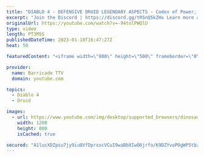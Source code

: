 ```yaml
---
title: "DIABLO 4 - DEFENSIVE DRUID LEGENDARY ASPECTS - Codex of Power, Diablo IV"
excerpt: "Join the Discord | https://discord.gg/tR5nQ5kZHx Learn more about the specific Defensive Legendary Aspects you can apply to ..."
originalUrl: https://youtube.com/watch?v=-94tolPWQlU
type: video
length: PT3M5S
publishedDateTime: 2023-01-10T16:47:27Z
heat: 50

featuredContent: "<iframe width=\"800\" height=\"500\" frameborder=\"0\" src=\"https://www.youtube.com/embed/-94tolPWQlU\" allow=\"accelerometer; autoplay; encrypted-media; gyroscope; picture-in-picture\" allowfullscreen></iframe>"

provider:
  name: Barricade TTV
  domain: youtube.com

topics:
  - Diablo 4
  - Druid

images:
  - url: https://www.youtube.com/img/desktop/supported_browsers/dinosaur.png
    width: 1200
    height: 800
    isCached: true

secured: "A1lucXDZpsu7jy9iu0VfDprxscVCuI9waBb8IwO6jrfo/K9DZYvoPOgWP5tbzlVcHC7GkbtAdqUCnFYSHKBa/gDZaY+tjOJg00p9QGGivUc6T7qPCBCown+LuWhL7SFOLD6RUIcznN8mRxK/CTb/h8zFNMOhHnb1rT9L32U36U9f3RyCHoQuWrNtXld0e78pa8CKcTVaC6PJAojTTHDENKx9n/XkpoAmazY7YAGLc9UXCuWtwXLwqCadBqZhIGVZUAOwsyemhcPdD7t9R5ML8wqCoS+CTp5HcekZWoRbY+H+EcQaf7h5+EAesGiqTSC752btjVfeaNdrQtVDleoWG6xVqPTa/a7XhKPWiFJp6NDNDM3YxxWlxDh8y4LnmiyhxTHP0Muz0iJQPQ8cwwPYAAqfyCsdeSsjDaqjTPyCVwI=;dPrJxr2nTs+uAExGhQ8AKA=="
---
```


